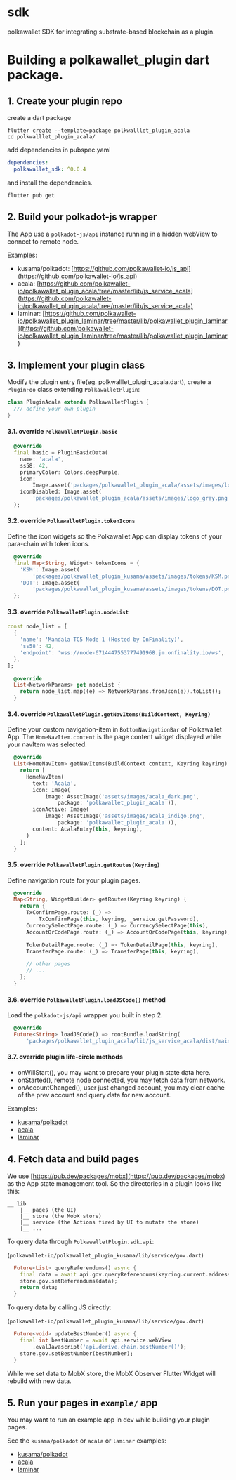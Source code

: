 # sdk
polkawallet SDK for integrating substrate-based blockchain as a plugin.

# Building a polkawallet_plugin dart package.

## 1. Create your plugin repo

create a dart package
```shell
flutter create --template=package polkwalllet_plugin_acala
cd polkwalllet_plugin_acala/
```
add dependencies in pubspec.yaml
```yaml
dependencies:
  polkawallet_sdk: ^0.0.4
```
and install the dependencies.
```shell
flutter pub get
```

## 2. Build your polkadot-js wrapper

The App use a `polkadot-js/api` instance running in a hidden webView
to connect to remote node.

Examples:
 - kusama/polkadot: [https://github.com/polkawallet-io/js_api](https://github.com/polkawallet-io/js_api)
 - acala: [https://github.com/polkawallet-io/polkawallet_plugin_acala/tree/master/lib/js_service_acala](https://github.com/polkawallet-io/polkawallet_plugin_acala/tree/master/lib/js_service_acala)
 - laminar: [https://github.com/polkawallet-io/polkawallet_plugin_laminar/tree/master/lib/polkawallet_plugin_laminar](https://github.com/polkawallet-io/polkawallet_plugin_laminar/tree/master/lib/polkawallet_plugin_laminar)

## 3. Implement your plugin class

Modify the plugin entry file(eg. polkwalllet_plugin_acala.dart),
create a `PluginFoo` class extending `PolkawalletPlugin`:
```dart
class PluginAcala extends PolkawalletPlugin {
  /// define your own plugin
}
```

#### 3.1. override `PolkawalletPlugin.basic`
```dart
  @override
  final basic = PluginBasicData(
    name: 'acala',
    ss58: 42,
    primaryColor: Colors.deepPurple,
    icon:
        Image.asset('packages/polkawallet_plugin_acala/assets/images/logo.png'),
    iconDisabled: Image.asset(
        'packages/polkawallet_plugin_acala/assets/images/logo_gray.png'),
  );
```

#### 3.2. override `PolkawalletPlugin.tokenIcons`
Define the icon widgets so the Polkawallet App can display tokens
of your para-chain with token icons.
```dart
  @override
  final Map<String, Widget> tokenIcons = {
    'KSM': Image.asset(
        'packages/polkawallet_plugin_kusama/assets/images/tokens/KSM.png'),
    'DOT': Image.asset(
        'packages/polkawallet_plugin_kusama/assets/images/tokens/DOT.png'),
  };
```

#### 3.3. override `PolkawalletPlugin.nodeList`

```dart
const node_list = [
  {
    'name': 'Mandala TC5 Node 1 (Hosted by OnFinality)',
    'ss58': 42,
    'endpoint': 'wss://node-6714447553777491968.jm.onfinality.io/ws',
  },
];
```
```dart
  @override
  List<NetworkParams> get nodeList {
    return node_list.map((e) => NetworkParams.fromJson(e)).toList();
  }
```

#### 3.4. override `PolkawalletPlugin.getNavItems(BuildContext, Keyring)`
Define your custom navigation-item in `BottomNavigationBar` of Polkawallet App.
The `HomeNavItem.content` is the page content widget displayed while your navItem was selected.
```dart
  @override
  List<HomeNavItem> getNavItems(BuildContext context, Keyring keyring) {
    return [
      HomeNavItem(
        text: 'Acala',
        icon: Image(
            image: AssetImage('assets/images/acala_dark.png',
                package: 'polkawallet_plugin_acala')),
        iconActive: Image(
            image: AssetImage('assets/images/acala_indigo.png',
                package: 'polkawallet_plugin_acala')),
        content: AcalaEntry(this, keyring),
      )
    ];
  }
```

#### 3.5. override `PolkawalletPlugin.getRoutes(Keyring)`
Define navigation route for your plugin pages.
```dart
  @override
  Map<String, WidgetBuilder> getRoutes(Keyring keyring) {
    return {
      TxConfirmPage.route: (_) =>
          TxConfirmPage(this, keyring, _service.getPassword),
      CurrencySelectPage.route: (_) => CurrencySelectPage(this),
      AccountQrCodePage.route: (_) => AccountQrCodePage(this, keyring),

      TokenDetailPage.route: (_) => TokenDetailPage(this, keyring),
      TransferPage.route: (_) => TransferPage(this, keyring),

      // other pages
      // ...
    };
  }
```

#### 3.6. override `PolkawalletPlugin.loadJSCode()` method
Load the `polkadot-js/api` wrapper you built in step 2.
```dart
  @override
  Future<String> loadJSCode() => rootBundle.loadString(
      'packages/polkawallet_plugin_acala/lib/js_service_acala/dist/main.js');
```

#### 3.7. override plugin life-circle methods
 - onWillStart(), you may want to prepare your plugin state data here.
 - onStarted(), remote node connected, you may fetch data from network.
 - onAccountChanged(), user just changed account, you may clear
 cache of the prev account and query data for new account.

Examples:
 - [kusama/polkadot](https://github.com/polkawallet-io/polkawallet_plugin_kusama/blob/master/lib/polkawallet_plugin_kusama.dart)
 - [acala](https://github.com/polkawallet-io/polkawallet_plugin_acala/blob/master/lib/polkawallet_plugin_acala.dart)
 - [laminar](https://github.com/polkawallet-io/polkawallet_plugin_laminar/blob/master/lib/polkawallet_plugin_laminar.dart)

## 4. Fetch data and build pages

We use [https://pub.dev/packages/mobx](https://pub.dev/packages/mobx) as the App state management tool.
 So the directories in a plugin looks like this:

```
__ lib
    |__ pages (the UI)
    |__ store (the MobX store)
    |__ service (the Actions fired by UI to mutate the store)
    |__ ...
```
To query data through `PolkawalletPlugin.sdk.api`:

(`polkawallet-io/polkawallet_plugin_kusama/lib/service/gov.dart`)
```dart
  Future<List> queryReferendums() async {
    final data = await api.gov.queryReferendums(keyring.current.address);
    store.gov.setReferendums(data);
    return data;
  }
```
To query data by calling JS directly:

(`polkawallet-io/polkawallet_plugin_kusama/lib/service/gov.dart`)
```dart
  Future<void> updateBestNumber() async {
    final int bestNumber = await api.service.webView
        .evalJavascript('api.derive.chain.bestNumber()');
    store.gov.setBestNumber(bestNumber);
  }
```

While we set data to MobX store, the MobX Observer Flutter Widget will rebuild with new data.

## 5. Run your pages in `example/` app
You may want to run an example app in dev while building your plugin pages.

See the `kusama/polkadot` or `acala` or `laminar` examples:
 - [kusama/polkadot](https://github.com/polkawallet-io/polkawallet_plugin_kusama)
 - [acala](https://github.com/polkawallet-io/polkawallet_plugin_acala)
 - [laminar](https://github.com/polkawallet-io/polkawallet_plugin_laminar)